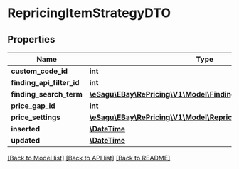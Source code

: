 # RepricingItemStrategyDTO

## Properties
Name | Type | Description | Notes
------------ | ------------- | ------------- | -------------
**custom_code_id** | **int** |  | [optional] 
**finding_api_filter_id** | **int** |  | [optional] 
**finding_search_term** | [**\eSagu\EBay\RePricing\V1\Model\FindingSearchTermDTO**](FindingSearchTermDTO.md) |  | [optional] 
**price_gap_id** | **int** |  | [optional] 
**price_settings** | [**\eSagu\EBay\RePricing\V1\Model\RepricingItemPriceSettingsDTO**](RepricingItemPriceSettingsDTO.md) |  | [optional] 
**inserted** | [**\DateTime**](\DateTime.md) |  | [optional] 
**updated** | [**\DateTime**](\DateTime.md) |  | [optional] 

[[Back to Model list]](../README.md#documentation-for-models) [[Back to API list]](../README.md#documentation-for-api-endpoints) [[Back to README]](../README.md)


